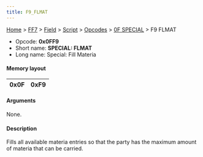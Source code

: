 ```yaml
---
title: F9_FLMAT
---
```


[Home](../../../../../index.md) > [FF7](../../../../../FF7.md) > [Field](../../../../Field.md) > [Script](../../../Script.md) > [Opcodes](../../Opcodes.md) > [0F SPECIAL](../0F_SPECIAL.md) > F9 FLMAT

-   Opcode: **0x0FF9**
-   Short name: **SPECIAL: FLMAT**
-   Long name: Special: Fill Materia

#### Memory layout

| 0x0F | 0xF9 |
|------|------|

#### Arguments

None.

#### Description

Fills all available materia entries so that the party has the maximum amount of materia that can be carried.
